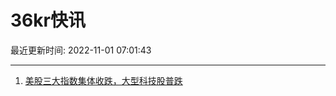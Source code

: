 # 36kr快讯

最近更新时间: 2022-11-01 07:01:43

--- 
1. [美股三大指数集体收跌，大型科技股普跌](https://36kr.com/newsflashes/1982197189608448) 
